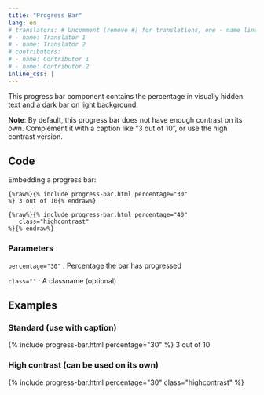 ```yaml
---
title: "Progress Bar"
lang: en
# translators: # Uncomment (remove #) for translations, one - name line per translator.
# - name: Translator 1
# - name: Translator 2
# contributors:
# - name: Contributor 1
# - name: Contributor 2
inline_css: |
---
```


This progress bar component contains the percentage in visually hidden text and a dark bar on light background.

<b>Note</b>: By default, this progress bar does not have enough contrast on its own. Complement it with a caption like “3 out of 10”, or use the high contrast version.

## Code

Embedding a progress bar:

```liquid
{%raw%}{% include progress-bar.html percentage="30"
%} 3 out of 10{% endraw%}
```


```liquid
{%raw%}{% include progress-bar.html percentage="40"
   class="highcontrast"
%}{% endraw%}
```

### Parameters

`percentage="30"`
: Percentage the bar has progressed

`class=""`
: A classname (optional)

## Examples

### Standard (use with caption)

{% include progress-bar.html percentage="30"
%} 3 out of 10

### High contrast (can be used on its own)

{% include progress-bar.html percentage="30"
   class="highcontrast"
%}
